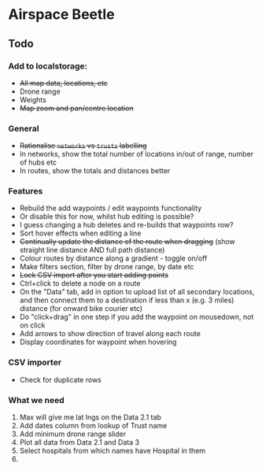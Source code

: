 # Airspace Beetle

## Todo

### Add to localstorage:
+ ~~All map data, locations, etc~~
+ Drone range
+ Weights
+ ~~Map zoom and pan/centre location~~

### General
+ ~~Rationalise `networks` vs `trusts` labelling~~
+ In networks, show the total number of locations in/out of range, number of hubs etc
+ In routes, show the totals and distances better

### Features
+ Rebuild the add waypoints / edit waypoints functionality
+ Or disable this for now, whilst hub editing is possible?
+ I guess changing a hub deletes and re-builds that waypoints row?
+ Sort hover effects when editing a line
+ ~~Continually update the distance of the route when dragging~~ (show straight line distance AND full path distance)
+ Colour routes by distance along a gradient - toggle on/off
+ Make filters section, filter by drone range, by date etc
+ ~~Lock CSV import after you start adding points~~
+ Ctrl+click to delete a node on a route
+ On the "Data" tab, add in option to upload list of all secondary locations, and then connect them to a destination if less than x (e.g. 3 miles) distance (for onward bike courier etc)
+ Do "click+drag" in one step if you add the waypoint on mousedown, not on click
+ Add arrows to show direction of travel along each route
+ Display coordinates for waypoint when hovering

### CSV importer
+ Check for duplicate rows


### What we need
1. Max will give me lat lngs on the Data 2.1 tab
2. Add dates column from lookup of Trust name
3. Add minimum drone range slider
4. Plot all data from Data 2.1 and Data 3
5. Select hospitals from which names have Hospital in them
6. 